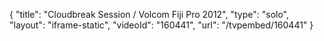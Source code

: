 {
    "title": "Cloudbreak Session \/ Volcom Fiji Pro 2012",
    "type": "solo",
    "layout": "iframe-static",
    "videoId": "160441",
    "url": "\/tvpembed\/160441"
}